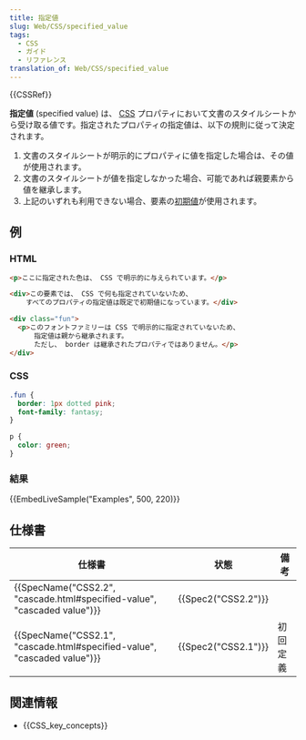 ```yaml
---
title: 指定値
slug: Web/CSS/specified_value
tags:
  - CSS
  - ガイド
  - リファレンス
translation_of: Web/CSS/specified_value
---
```

{{CSSRef}}

**指定値** (specified value) は、 [CSS](/ja/docs/Web/CSS) プロパティにおいて文書のスタイルシートから受け取る値です。指定されたプロパティの指定値は、以下の規則に従って決定されます。

1. 文書のスタイルシートが明示的にプロパティに値を指定した場合は、その値が使用されます。
2. 文書のスタイルシートが値を指定しなかった場合、可能であれば親要素から値を継承します。
3. 上記のいずれも利用できない場合、要素の[初期値](/ja/docs/Web/CSS/initial_value)が使用されます。

## 例

### HTML

```html
<p>ここに指定された色は、 CSS で明示的に与えられています。</p>

<div>この要素では、 CSS で何も指定されていないため、
    すべてのプロパティの指定値は既定で初期値になっています。</div>

<div class="fun">
  <p>このフォントファミリーは CSS で明示的に指定されていないため、
      指定値は親から継承されます。
      ただし、 border は継承されたプロパティではありません。</p>
</div>
```

### CSS

```css
.fun {
  border: 1px dotted pink;
  font-family: fantasy;
}

p {
  color: green;
}
```

### 結果

{{EmbedLiveSample("Examples", 500, 220)}}

## 仕様書

| 仕様書                                                                                    | 状態                   | 備考             |
| ------------------------------------------------------------------------------------------------ | ------------------------ | ------------------- |
| {{SpecName("CSS2.2", "cascade.html#specified-value", "cascaded value")}} | {{Spec2("CSS2.2")}} |                     |
| {{SpecName("CSS2.1", "cascade.html#specified-value", "cascaded value")}} | {{Spec2("CSS2.1")}} | 初回定義 |

## 関連情報

- {{CSS_key_concepts}}
